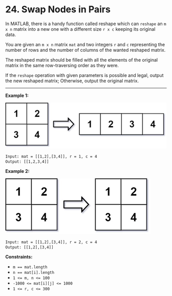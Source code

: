 # 24. Swap Nodes in Pairs

In MATLAB, there is a handy function called reshape which can `reshape` an `m x n` matrix into a new one with a different size `r x c` keeping its original data.

You are given an `m x n` matrix `mat` and two integers `r` and `c` representing the number of rows and the number of columns of the wanted reshaped matrix.

The reshaped matrix should be filled with all the elements of the original matrix in the same row-traversing order as they were.

If the `reshape` operation with given parameters is possible and legal, output the new reshaped matrix; Otherwise, output the original matrix.

 
---
**Example 1:**

![image](https://github.com/kevin-the-engi/leetcode-solutions/blob/master/solutions/reshape-the-matrix/examples/reshape1-grid.jpeg)
```
Input: mat = [[1,2],[3,4]], r = 1, c = 4
Output: [[1,2,3,4]]
```

**Example 2:**

![image](https://github.com/kevin-the-engi/leetcode-solutions/blob/master/solutions/reshape-the-matrix/examples/reshape2-grid.jpeg)
```
Input: mat = [[1,2],[3,4]], r = 2, c = 4
Output: [[1,2],[3,4]]
```

**Constraints:**

* `m == mat.length`
* `n == mat[i].length`
* `1 <= m, n <= 100`
* `-1000 <= mat[i][j] <= 1000`
* `1 <= r, c <= 300`
